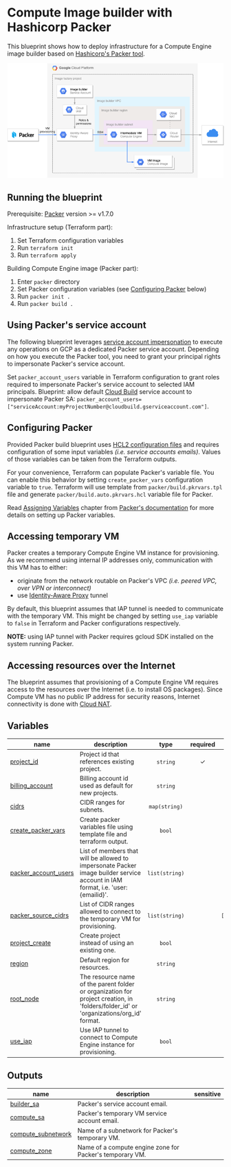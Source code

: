 # Compute Image builder with Hashicorp Packer

This blueprint shows how to deploy infrastructure for a Compute Engine image builder based on
[Hashicorp's Packer tool](https://www.packer.io).

![High-level diagram](diagram.png "High-level diagram")

## Running the blueprint

Prerequisite: [Packer](https://www.packer.io/downloads) version >= v1.7.0

Infrastructure setup (Terraform part):

1. Set Terraform configuration variables
2. Run `terraform init`
3. Run `terraform apply`

Building Compute Engine image (Packer part):

1. Enter `packer` directory
2. Set Packer configuration variables (see [Configuring Packer](#configuring-packer) below)
3. Run `packer init .`
4. Run `packer build .`

## Using Packer's service account

The following blueprint leverages [service account impersonation](https://cloud.google.com/iam/docs/impersonating-service-accounts)
to execute any operations on GCP as a dedicated Packer service account. Depending on how you execute
the Packer tool, you need to grant your principal rights to impersonate Packer's service account.

Set `packer_account_users` variable in Terraform configuration to grant roles required to impersonate
Packer's service account to selected IAM principals.
Blueprint: allow default [Cloud Build](https://cloud.google.com/build) service account to impersonate
Packer SA: `packer_account_users=["serviceAccount:myProjectNumber@cloudbuild.gserviceaccount.com"]`.

## Configuring Packer

Provided Packer build blueprint uses [HCL2 configuration files](https://www.packer.io/guides/hcl) and
requires configuration of some input variables *(i.e. service accounts emails)*.
Values of those variables can be taken from the Terraform outputs.

For your convenience, Terraform can populate Packer's variable file.
You can enable this behavior by setting `create_packer_vars` configuration variable to `true`.
Terraform will use template from `packer/build.pkrvars.tpl` file and generate `packer/build.auto.pkrvars.hcl`
variable file for Packer.

Read [Assigning Variables](https://www.packer.io/guides/hcl/variables#assigning-variables) chapter
from [Packer's documentation](https://www.packer.io/docs) for more details on setting up Packer variables.

## Accessing temporary VM

Packer creates a temporary Compute Engine VM instance for provisioning. As we recommend using internal
IP addresses only, communication with this VM has to either:

* originate from the network routable on Packer's VPC *(i.e. peered VPC, over VPN or interconnect)*
* use [Identity-Aware Proxy](https://cloud.google.com/iap/docs/using-tcp-forwarding) tunnel

By default, this blueprint assumes that IAP tunnel is needed to communicate with the temporary VM.
This might be changed by setting `use_iap` variable to `false` in Terraform and Packer
configurations respectively.

**NOTE:** using IAP tunnel with Packer requires gcloud SDK installed on the system running Packer.

## Accessing resources over the Internet

The blueprint assumes that provisioning of a Compute Engine VM requires access to
the resources over the Internet (i.e. to install OS packages). Since Compute VM has no public IP
address for security reasons, Internet connectivity is done with [Cloud NAT](https://cloud.google.com/nat/docs/overview).
<!-- BEGIN TFDOC -->

## Variables

| name | description | type | required | default |
|---|---|:---:|:---:|:---:|
| [project_id](variables.tf#L55) | Project id that references existing project. | <code>string</code> | ✓ |  |
| [billing_account](variables.tf#L17) | Billing account id used as default for new projects. | <code>string</code> |  | <code>null</code> |
| [cidrs](variables.tf#L23) | CIDR ranges for subnets. | <code>map&#40;string&#41;</code> |  | <code title="&#123;&#10;  image-builder &#61; &#34;10.0.0.0&#47;24&#34;&#10;&#125;">&#123;&#8230;&#125;</code> |
| [create_packer_vars](variables.tf#L31) | Create packer variables file using template file and terraform output. | <code>bool</code> |  | <code>false</code> |
| [packer_account_users](variables.tf#L37) | List of members that will be allowed to impersonate Packer image builder service account in IAM format, i.e. 'user:{emailid}'. | <code>list&#40;string&#41;</code> |  | <code>&#91;&#93;</code> |
| [packer_source_cidrs](variables.tf#L43) | List of CIDR ranges allowed to connect to the temporary VM for provisioning. | <code>list&#40;string&#41;</code> |  | <code>&#91;&#34;0.0.0.0&#47;0&#34;&#93;</code> |
| [project_create](variables.tf#L49) | Create project instead of using an existing one. | <code>bool</code> |  | <code>true</code> |
| [region](variables.tf#L60) | Default region for resources. | <code>string</code> |  | <code>&#34;europe-west1&#34;</code> |
| [root_node](variables.tf#L66) | The resource name of the parent folder or organization for project creation, in 'folders/folder_id' or 'organizations/org_id' format. | <code>string</code> |  | <code>null</code> |
| [use_iap](variables.tf#L72) | Use IAP tunnel to connect to Compute Engine instance for provisioning. | <code>bool</code> |  | <code>true</code> |

## Outputs

| name | description | sensitive |
|---|---|:---:|
| [builder_sa](outputs.tf#L17) | Packer's service account email. |  |
| [compute_sa](outputs.tf#L22) | Packer's temporary VM service account email. |  |
| [compute_subnetwork](outputs.tf#L27) | Name of a subnetwork for Packer's temporary VM. |  |
| [compute_zone](outputs.tf#L32) | Name of a compute engine zone for Packer's temporary VM. |  |

<!-- END TFDOC -->
